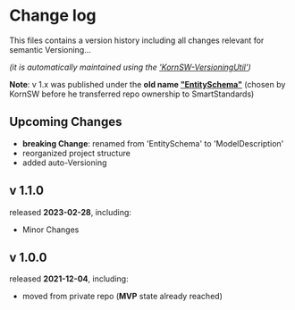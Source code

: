 # Change log
This files contains a version history including all changes relevant for semantic Versioning...

*(it is automatically maintained using the ['KornSW-VersioningUtil'](https://github.com/KornSW/VersioningUtil))*



**Note**: v 1.x was published under the **old name ["EntitySchema"](https://www.nuget.org/packages/EntitySchema)** (chosen by KornSW before he transferred repo ownership to SmartStandards)




## Upcoming Changes

* **breaking Change**: renamed from 'EntitySchema' to 'ModelDescription'
* reorganized project structure
* added auto-Versioning



## v 1.1.0
released **2023-02-28**, including:
 - Minor Changes

## v 1.0.0

released **2021-12-04**, including:

- moved from private repo (**MVP** state already reached)

